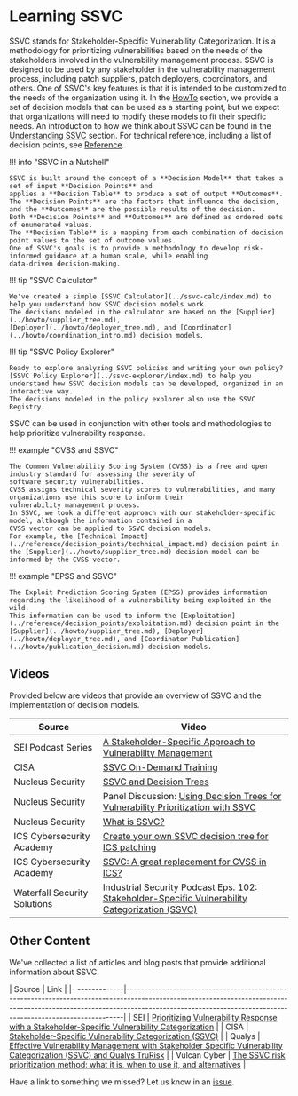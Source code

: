 # Learning SSVC

SSVC stands for Stakeholder-Specific Vulnerability Categorization.
It is a methodology for prioritizing vulnerabilities based on the needs of the stakeholders involved in the vulnerability management process.
SSVC is designed to be used by any stakeholder in the vulnerability management process, including patch suppliers, patch deployers, coordinators, and others.
One of SSVC's key features is that it is intended to be customized to the needs of the organization using it.
In the [HowTo](../howto/index.md) section, we provide a set of decision models that can be used as a starting point,
but we expect that organizations will need to modify these models to fit their specific needs.
An introduction to how we think about SSVC can be found in the [Understanding SSVC](../topics/index.md) section.
For technical reference, including a list of decision points, see [Reference](../reference/index.md).

!!! info "SSVC in a Nutshell"

    SSVC is built around the concept of a **Decision Model** that takes a set of input **Decision Points** and
    applies a **Decision Table** to produce a set of output **Outcomes**.
    The **Decision Points** are the factors that influence the decision, and the **Outcomes** are the possible results of the decision.
    Both **Decision Points** and **Outcomes** are defined as ordered sets of enumerated values.
    The **Decision Table** is a mapping from each combination of decision point values to the set of outcome values.
    One of SSVC's goals is to provide a methodology to develop risk-informed guidance at a human scale, while enabling
    data-driven decision-making.

!!! tip "SSVC Calculator"

    We've created a simple [SSVC Calculator](../ssvc-calc/index.md) to help you understand how SSVC decision models work.
    The decisions modeled in the calculator are based on the [Supplier](../howto/supplier_tree.md),
    [Deployer](../howto/deployer_tree.md), and [Coordinator](../howto/coordination_intro.md) decision models.

!!! tip "SSVC Policy Explorer"

    Ready to explore analyzing SSVC policies and writing your own policy? [SSVC Policy Explorer](../ssvc-explorer/index.md) to help you understand how SSVC decision models can be developed, organized in an interactive way.
    The decisions modeled in the policy explorer also use the SSVC Registry. 


SSVC can be used in conjunction with other tools and methodologies to help prioritize vulnerability response.

!!! example "CVSS and SSVC"

    The Common Vulnerability Scoring System (CVSS) is a free and open industry standard for assessing the severity of
    software security vulnerabilities. 
    CVSS assigns technical severity scores to vulnerabilities, and many organizations use this score to inform their 
    vulnerability management process.
    In SSVC, we took a different approach with our stakeholder-specific model, although the information contained in a
    CVSS vector can be applied to SSVC decision models.
    For example, the [Technical Impact](../reference/decision_points/technical_impact.md) decision point in 
    the [Supplier](../howto/supplier_tree.md) decision model can be informed by the CVSS vector.

!!! example "EPSS and SSVC"

    The Exploit Prediction Scoring System (EPSS) provides information regarding the likelihood of a vulnerability being exploited in the wild.
    This information can be used to inform the [Exploitation](../reference/decision_points/exploitation.md) decision point in the
    [Supplier](../howto/supplier_tree.md), [Deployer](../howto/deployer_tree.md), and [Coordinator Publication](../howto/publication_decision.md) decision models.

## Videos

Provided below are videos that provide an overview of SSVC and the implementation of decision models.

| Source | Video                                                                                                                            |
| ------ |----------------------------------------------------------------------------------------------------------------------------------|
| SEI Podcast Series | [A Stakeholder-Specific Approach to Vulnerability Management](https://youtu.be/wbUTizBaXA0)                                      |
| CISA | [SSVC On-Demand Training](https://youtu.be/NqiwyUPLy6I)                                                                          |
| Nucleus Security | [SSVC and Decision Trees](https://youtu.be/BKVvmAaCnSs)                                                                          |
| Nucleus Security | Panel Discussion: [Using Decision Trees for Vulnerability Prioritization with SSVC](https://youtu.be/25RHdcSwHCg) |
| Nucleus Security | [What is SSVC?](https://youtu.be/LV6PclEQ3QA)                                                                                    |
| ICS Cybersecurity Academy | [Create your own SSVC decision tree for ICS patching](https://youtu.be/MLkA2N3aXK4)                                              |
| ICS Cybersecurity Academy | [SSVC: A great replacement for CVSS in ICS?](https://youtu.be/1T36ieOqzNw)                                                       |
| Waterfall Security Solutions | Industrial Security Podcast Eps. 102: [Stakeholder-Specific Vulnerability Categorization (SSVC)](https://youtu.be/n5tVYjGxFj0)   |

## Other Content

We've collected a list of articles and blog posts that provide additional information about SSVC.

| Source        | Link                                                                                                                                                                                                                                    |
|- -------------|-----------------------------------------------------------------------------------------------------------------------------------------------------------------------------------------------------------------------------------------|
| SEI           | [Prioritizing Vulnerability Response with a Stakeholder-Specific Vulnerability Categorization](https://insights.sei.cmu.edu/blog/prioritizing-vulnerability-response-with-a-stakeholder-specific-vulnerability-categorization/)         |
| CISA          | [Stakeholder-Specific Vulnerability Categorization (SSVC)](https://www.cisa.gov/stakeholder-specific-vulnerability-categorization-ssvc)                                                                                                 |
| Qualys        | [Effective Vulnerability Management with Stakeholder Specific Vulnerability Categorization (SSVC) and Qualys TruRisk](https://blog.qualys.com/product-tech/2022/11/30/effective-vulnerability-management-with-ssvc-and-qualys-trurisk)  |
| Vulcan Cyber  | [The SSVC risk prioritization method: what it is, when to use it, and alternatives](https://vulcan.io/blog/the-ssvc-risk-prioritization-method-what-it-is-when-to-use-it-and-alternatives/)                 |

Have a link to something we missed? Let us know in an [issue](https://github.com/CERTCC/SSVC/issues/new).
